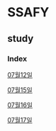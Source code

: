 # SSAFY
## study

### Index

[07월12일](/07/0712.md)

[07월15일](/07/0715.md)
  
[07월16일](/07/0716.md)

[07월17일](/07/0717.md)
